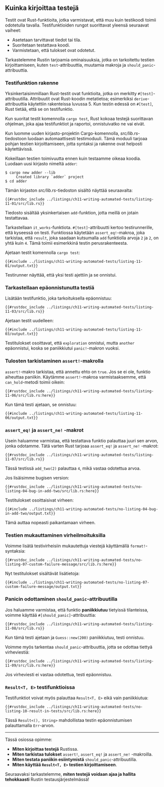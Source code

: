 ## Kuinka kirjoittaa testejä

Testit ovat Rust-funktioita, jotka varmistavat, että muu kuin testikoodi toimii odotetulla tavalla. Testifunktioiden rungot suorittavat yleensä seuraavat vaiheet:

- Asetetaan tarvittavat tiedot tai tila.
- Suoritetaan testattava koodi.
- Varmistetaan, että tulokset ovat odotetut.

Tarkastelemme Rustin tarjoamia ominaisuuksia, jotka on tarkoitettu testien kirjoittamiseen, kuten `test`-attribuuttia, muutamia makroja ja `should_panic`-attribuuttia.

### Testifunktion rakenne

Yksinkertaisimmillaan Rust-testit ovat funktioita, jotka on merkitty `#[test]`-attribuutilla. Attribuutit ovat Rust-koodin metatietoa; esimerkiksi `derive`-attribuuttia käytettiin rakenteissa luvussa 5. Kun testin edessä on `#[test]`, Rust tietää, että se on testifunktio.

Kun suoritat testit komennolla `cargo test`, Rust kokoaa testejä suorittavan ohjelman, joka ajaa testifunktiot ja raportoi, onnistuivatko ne vai eivät.

Kun luomme uuden kirjasto-projektin Cargo-komennolla, _src/lib.rs_-tiedostoon luodaan automaattisesti testimoduuli. Tämä moduuli tarjoaa pohjan testien kirjoittamiseen, jotta syntaksi ja rakenne ovat helposti käytettävissä.

Kokeillaan testien toimivuutta ennen kuin testaamme oikeaa koodia. Luodaan uusi kirjasto nimeltä `adder`:

```console
$ cargo new adder --lib
     Created library `adder` project
$ cd adder
```

Tämän kirjaston _src/lib.rs_-tiedoston sisältö näyttää seuraavalta:

```rust,noplayground
{{#rustdoc_include ../listings/ch11-writing-automated-tests/listing-11-01/src/lib.rs}}
```

Tiedosto sisältää yksinkertaisen `add`-funktion, jotta meillä on jotain testattavaa.

Tarkastellaan `it_works`-funktiota. `#[test]`-attribuutti kertoo testirunnerille, että kyseessä on testi. Funktiossa käytetään `assert_eq!`-makroa, joka tarkistaa, että `result`, joka saadaan kutsumalla `add` funktiolla arvoja `2` ja `2`, on yhtä kuin `4`. Tämä toimii esimerkkinä testin perusrakenteesta.

Ajetaan testit komennolla `cargo test`:

```console
{{#include ../listings/ch11-writing-automated-tests/listing-11-01/output.txt}}
```

Testirunner näyttää, että yksi testi ajettiin ja se onnistui. 

### Tarkastellaan epäonnistunutta testiä

Lisätään testifunktio, joka tarkoituksella epäonnistuu:

```rust,panics,noplayground
{{#rustdoc_include ../listings/ch11-writing-automated-tests/listing-11-03/src/lib.rs}}
```

Ajetaan testit uudelleen:

```console
{{#include ../listings/ch11-writing-automated-tests/listing-11-03/output.txt}}
```

Testitulokset osoittavat, että `exploration` onnistui, mutta `another` epäonnistui, koska se paniikkiutui `panic!`-makron vuoksi. 

### Tulosten tarkistaminen `assert!`-makrolla

`assert!`-makro tarkistaa, että annettu ehto on `true`. Jos se ei ole, funktio aiheuttaa paniikin. Käytämme `assert!`-makroa varmistaaksemme, että `can_hold`-metodi toimii oikein:

```rust,noplayground
{{#rustdoc_include ../listings/ch11-writing-automated-tests/listing-11-06/src/lib.rs:here}}
```

Kun tämä testi ajetaan, se onnistuu:

```console
{{#include ../listings/ch11-writing-automated-tests/listing-11-06/output.txt}}
```

### `assert_eq!` ja `assert_ne!` -makrot

Usein haluamme varmistaa, että testattava funktio palauttaa juuri sen arvon, jonka odotamme. Tätä varten Rust tarjoaa `assert_eq!` ja `assert_ne!` -makrot:

```rust,noplayground
{{#rustdoc_include ../listings/ch11-writing-automated-tests/listing-11-07/src/lib.rs}}
```

Tässä testissä `add_two(2)` palauttaa `4`, mikä vastaa odotettua arvoa.

Jos lisäisimme bugisen version:

```rust,not_desired_behavior,noplayground
{{#rustdoc_include ../listings/ch11-writing-automated-tests/no-listing-04-bug-in-add-two/src/lib.rs:here}}
```

Testitulokset osoittaisivat virheen:

```console
{{#include ../listings/ch11-writing-automated-tests/no-listing-04-bug-in-add-two/output.txt}}
```

Tämä auttaa nopeasti paikantamaan virheen.

### Testien mukauttaminen virheilmoituksilla

Voimme lisätä testivirheisiin mukautettuja viestejä käyttämällä `format!`-syntaksia:

```rust,ignore
{{#rustdoc_include ../listings/ch11-writing-automated-tests/no-listing-07-custom-failure-message/src/lib.rs:here}}
```

Nyt testitulokset sisältävät lisätietoja:

```console
{{#include ../listings/ch11-writing-automated-tests/no-listing-07-custom-failure-message/output.txt}}
```

### Panicin odottaminen `should_panic`-attribuutilla

Jos haluamme varmistaa, että funktio **paniikkiutuu** tietyissä tilanteissa, voimme käyttää `#[should_panic]`-attribuuttia:

```rust,noplayground
{{#rustdoc_include ../listings/ch11-writing-automated-tests/listing-11-08/src/lib.rs}}
```

Kun tämä testi ajetaan ja `Guess::new(200)` paniikkiutuu, testi onnistuu.

Voimme myös tarkentaa `should_panic`-attribuuttia, jotta se odottaa tiettyä virheviestiä:

```rust,noplayground
{{#rustdoc_include ../listings/ch11-writing-automated-tests/listing-11-09/src/lib.rs:here}}
```

Jos virheviesti ei vastaa odotettua, testi epäonnistuu.

### `Result<T, E>` testifunktioissa

Testifunktiot voivat myös palauttaa `Result<T, E>` eikä vain paniikkiutua:

```rust,noplayground
{{#rustdoc_include ../listings/ch11-writing-automated-tests/no-listing-10-result-in-tests/src/lib.rs:here}}
```

Tässä `Result<(), String>` mahdollistaa testin epäonnistumisen palauttamalla `Err`-arvon.

---

Tässä osiossa opimme:

- **Miten kirjoittaa testejä** Rustissa.
- **Miten tarkistaa tulokset** `assert!`, `assert_eq!` ja `assert_ne!` -makroilla.
- **Miten testata paniikin esiintymistä** `should_panic`-attribuutilla.
- **Miten käyttää `Result<T, E>` testien kirjoittamiseen**.

Seuraavaksi tarkastelemme, **miten testejä voidaan ajaa ja hallita tehokkaasti** Rustin testausjärjestelmässä!
